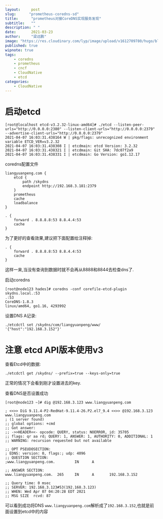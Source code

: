 ```yaml
---
layout:     post 
slug:      "prometheus-coredns-sd"
title:      "prometheus对接CoreDNS实现服务发现"
subtitle:   ""
description: " "
date:       2021-03-23
author:     "梁远鹏"
image: "https://res.cloudinary.com/lyp/image/upload/v1612709780/hugo/blog.github.io/pexels-matt-hardy-2568001.jpg"
published: true
wipnote: true
tags:
    - coredns
    - prometheus
    - cncf
    - CloudNative
    - etcd
categories: 
    - CloudNative
---  
```


# 启动etcd  

```shell
[root@localhost etcd-v3.2.32-linux-amd64]# ./etcd --listen-peer-urls="http://0.0.0.0:2380" --listen-client-urls="http://0.0.0.0:2379" --advertise-client-urls="http://0.0.0.0:2379"
2021-04-07 16:03:31.438164 W | pkg/flags: unrecognized environment variable ETCD_VER=v3.2.32
2021-04-07 16:03:31.438308 I | etcdmain: etcd Version: 3.2.32
2021-04-07 16:03:31.438321 I | etcdmain: Git SHA: 7dc07f2a9
2021-04-07 16:03:31.438331 I | etcdmain: Go Version: go1.12.17
```

coredns配置文件
```
liangyuanpeng.com {
    etcd {
        path /skydns
        endpoint http://192.168.3.181:2379
    }
    prometheus
    cache
    loadbalance
}

. {
    forward . 8.8.8.8:53 8.8.4.4:53
    cache
}
```    

为了更好的查看效果,建议把下面配置给注释掉:  
```shell
. {
    forward . 8.8.8.8:53 8.8.4.4:53
    cache
}
```  

这样一来,当没有查询到数据时就不会再从8888和8844去检查dns了.

启动coredns
```shell
[root@node123 hades]# coredns -conf corefile-etcd-plugin 
skydns.local.:53
.:53
CoreDNS-1.8.3
linux/amd64, go1.16, 4293992
```  

设置DNS A记录:   
```shell
./etcdctl set /skydns/com/liangyuanpeng/www/ '{"host":"192.168.3.152"}'
```  

# 注意 etcd API版本使用v3

查看Etcd中的数据:  
```shell
./etcdctl get /skydns/ --prefix=true --keys-only=true
```
正常的情况下会看到刚才设置进去的key.

查看DNS是否设置成功  
```shell
[root@node123 ~]# dig @192.168.3.123 www.liangyuanpeng.com

; <<>> DiG 9.11.4-P2-RedHat-9.11.4-26.P2.el7_9.4 <<>> @192.168.3.123 www.liangyuanpeng.com
; (1 server found)
;; global options: +cmd
;; Got answer:
;; ->>HEADER<<- opcode: QUERY, status: NOERROR, id: 35705
;; flags: qr aa rd; QUERY: 1, ANSWER: 1, AUTHORITY: 0, ADDITIONAL: 1
;; WARNING: recursion requested but not available

;; OPT PSEUDOSECTION:
; EDNS: version: 0, flags:; udp: 4096
;; QUESTION SECTION:
;www.liangyuanpeng.com.         IN      A

;; ANSWER SECTION:
www.liangyuanpeng.com.  265     IN      A       192.168.3.152

;; Query time: 0 msec
;; SERVER: 192.168.3.123#53(192.168.3.123)
;; WHEN: Wed Apr 07 04:20:28 EDT 2021
;; MSG SIZE  rcvd: 87
```  

可以看到成功将DNS `www.liangyuanpeng.com`解析成了`192.168.3.152`,也就是前面设置到etcd中的内容
